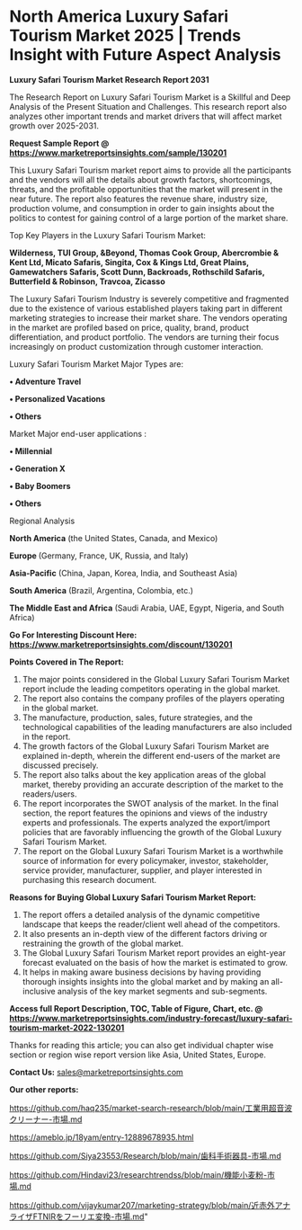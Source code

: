 # North America Luxury Safari Tourism Market 2025 | Trends Insight with Future Aspect Analysis

<strong>Luxury Safari Tourism Market Research Report 2031</strong>

The Research Report on Luxury Safari Tourism Market is a Skillful and Deep Analysis of the Present Situation and Challenges. This research report also analyzes other important trends and market drivers that will affect market growth over 2025-2031.

<strong>Request Sample Report @ <a href=https://www.marketreportsinsights.com/sample/130201>https://www.marketreportsinsights.com/sample/130201</a></strong>

This Luxury Safari Tourism market report aims to provide all the participants and the vendors will all the details about growth factors, shortcomings, threats, and the profitable opportunities that the market will present in the near future. The report also features the revenue share, industry size, production volume, and consumption in order to gain insights about the politics to contest for gaining control of a large portion of the market share.

Top Key Players in the Luxury Safari Tourism Market:

<strong>Wilderness, TUI Group, &Beyond, Thomas Cook Group, Abercrombie & Kent Ltd, Micato Safaris, Singita, Cox & Kings Ltd, Great Plains, Gamewatchers Safaris, Scott Dunn, Backroads, Rothschild Safaris, Butterfield & Robinson, Travcoa, Zicasso</strong>

The Luxury Safari Tourism Industry is severely competitive and fragmented due to the existence of various established players taking part in different marketing strategies to increase their market share. The vendors operating in the market are profiled based on price, quality, brand, product differentiation, and product portfolio. The vendors are turning their focus increasingly on product customization through customer interaction.

Luxury Safari Tourism Market Major Types are:

<strong>• Adventure Travel

• Personalized Vacations

• Others</strong>

Market Major end-user applications :

<strong>• Millennial

• Generation X

• Baby Boomers

• Others</strong>

Regional Analysis

</u><strong><b>North America</b></strong> (the United States, Canada, and Mexico)

<strong><b>Europe </b></strong>(Germany, France, UK, Russia, and Italy)

<strong><b>Asia-Pacific</b></strong> (China, Japan, Korea, India, and Southeast Asia)

<strong><b>South America</b></strong> (Brazil, Argentina, Colombia, etc.)

<strong><b>The Middle East and Africa</b></strong> (Saudi Arabia, UAE, Egypt, Nigeria, and South Africa)

<strong>Go For Interesting Discount Here: <a href=https://www.marketreportsinsights.com/discount/130201>https://www.marketreportsinsights.com/discount/130201</a></strong>

<strong>Points Covered in The Report:</strong>
<ol>
  <li>The major points considered in the Global Luxury Safari Tourism Market report include the leading competitors operating in the global market.</li>
  <li>The report also contains the company profiles of the players operating in the global market.</li>
  <li>The manufacture, production, sales, future strategies, and the technological capabilities of the leading manufacturers are also included in the report.</li>
  <li>The growth factors of the Global Luxury Safari Tourism Market are explained in-depth, wherein the different end-users of the market are discussed precisely.</li>
  <li>The report also talks about the key application areas of the global market, thereby providing an accurate description of the market to the readers/users.</li>
  <li>The report incorporates the SWOT analysis of the market. In the final section, the report features the opinions and views of the industry experts and professionals. The experts analyzed the export/import policies that are favorably influencing the growth of the Global Luxury Safari Tourism Market.</li>
  <li>The report on the Global Luxury Safari Tourism Market is a worthwhile source of information for every policymaker, investor, stakeholder, service provider, manufacturer, supplier, and player interested in purchasing this research document.</li>
</ol>
<strong>Reasons for Buying Global Luxury Safari Tourism Market Report:</strong>

<ol>
  <li>The report offers a detailed analysis of the dynamic competitive landscape that keeps the reader/client well ahead of the competitors.</li>
  <li>It also presents an in-depth view of the different factors driving or restraining the growth of the global market.</li>
  <li>The Global Luxury Safari Tourism Market report provides an eight-year forecast evaluated on the basis of how the market is estimated to grow.</li>
  <li>It helps in making aware business decisions by having providing thorough insights insights into the global market and by making an all-inclusive analysis of the key market segments and sub-segments.</li>
</ol>
<strong>Access full Report Description, TOC, Table of Figure, Chart, etc. @ <a href=https://www.marketreportsinsights.com/industry-forecast/luxury-safari-tourism-market-2022-130201>https://www.marketreportsinsights.com/industry-forecast/luxury-safari-tourism-market-2022-130201</a></strong>


Thanks for reading this article; you can also get individual chapter wise section or region wise report version like Asia, United States, Europe.

<strong>Contact Us:</strong>
sales@marketreportsinsights.com

<strong>Our other reports:</strong>

<a href=https://github.com/haq235/market-search-research/blob/main/工業用超音波クリーナー-市場.md>https://github.com/haq235/market-search-research/blob/main/工業用超音波クリーナー-市場.md</a>

<a href=https://ameblo.jp/18yam/entry-12889678935.html>https://ameblo.jp/18yam/entry-12889678935.html</a>

<a href=https://github.com/Siya23553/Research/blob/main/歯科手術器具-市場.md>https://github.com/Siya23553/Research/blob/main/歯科手術器具-市場.md</a>

<a href=https://github.com/Hindavi23/researchtrendss/blob/main/機能小麦粉-市場.md>https://github.com/Hindavi23/researchtrendss/blob/main/機能小麦粉-市場.md</a>

<a href=https://github.com/vijaykumar207/marketing-strategy/blob/main/近赤外アナライザFTNIRをフーリエ変換-市場.md>https://github.com/vijaykumar207/marketing-strategy/blob/main/近赤外アナライザFTNIRをフーリエ変換-市場.md</a>"
